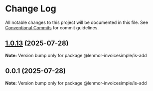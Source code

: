 # Change Log

All notable changes to this project will be documented in this file.
See [Conventional Commits](https://conventionalcommits.org) for commit guidelines.

## [1.0.13](https://github.com/lenmor-invoicesimple/monorepo-test-4/compare/@lenmor-invoicesimple/is-add@0.0.1...@lenmor-invoicesimple/is-add@1.0.13) (2025-07-28)

**Note:** Version bump only for package @lenmor-invoicesimple/is-add

## 0.0.1 (2025-07-28)

**Note:** Version bump only for package @lenmor-invoicesimple/is-add
